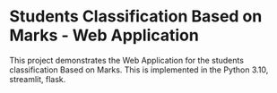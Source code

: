 # Students Classification Based on Marks - Web Application
This project demonstrates the Web Application for the students classification Based on Marks.
This is implemented in the Python 3.10, streamlit, flask.

